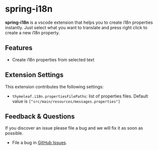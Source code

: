 # spring-i18n

**spring-i18n** is a vscode extension that helps you to create i18n properties instantly.
Just select what you want to translate and press right click to create a new i18n property.

## Features

* Create i18n properties from selected text


## Extension Settings

This extension contributes the following settings:

* `thymeleaf.i18n.propertiesFilePaths`: list of properties files. Default value is `["src/main/resources/messages.properties"]`

## Feedback & Questions

If you discover an issue please file a bug and we will fix it as soon as possible.
* File a bug in [GitHub Issues](https://github.com/luanvuhlu/spring-i18n-extension/issues).